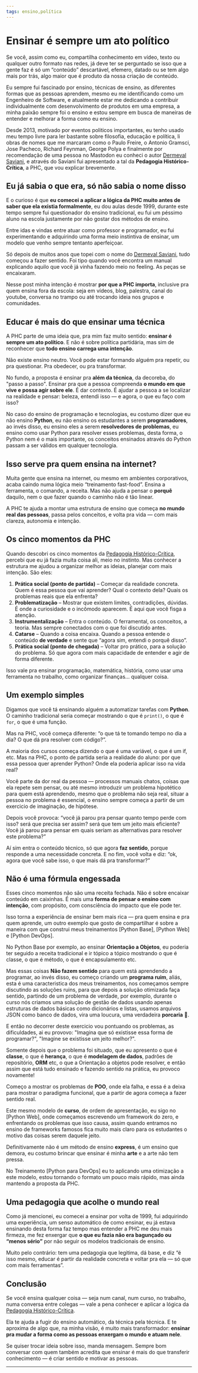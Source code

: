 ```yaml
---
tags: ensino,política
---
```

# Ensinar é sempre um ato político

Se você, assim como eu, compartilha conhecimento em vídeo, texto ou qualquer outro formato nas redes, já deve ter se perguntado se isso que a gente faz é só um “conteúdo” descartável, efemero, datado ou se tem algo mais por trás, algo maior que é produto da nossa criação de conteúdo.  

Eu sempre fui fascinado por ensino, técnicas de ensino, as diferentes formas que as pessoas aprendem, mesmo eu me identificando como um Engenheiro de Software, e atualmente estar me dedicando a contribuir individualmente com desenvolvimento de produtos em uma empresa, a minha paixão sempre foi o ensino e estou sempre em busca de maneiras de entender e melhorar a forma como eu ensino.

Desde 2013, motivado por eventos politicos importantes, eu tenho usado meu tempo livre para ler bastante sobre filosofia, educação e política, li obras de nomes que me marcaram como o Paulo Freire, o Antonio Gramsci, Jose Pacheco, Richard Feynman, George Polya e finalmente por recomendação de uma pessoa no Mastodon eu conheci o autor [Dermeval Saviani], e através do Saviani fui apresentado a tal da **Pedagogia Histórico-Crítica**, a PHC, que vou explicar brevemente.

## Eu já sabia o que era, só não sabia o nome disso

E o curioso é que **eu comecei a aplicar a lógica da PHC muito antes de saber que ela existia formalmente**, eu dou aulas desde 1999, durante este tempo sempre fui questionador do ensino tradicional, eu fui um péssimo aluno na escola justamente por não gostar dos métodos de ensino.  

Entre idas e vindas entre atuar como professor e programador, eu fui experimentando e adquirindo uma forma meio instintiva de ensinar, um modelo que venho sempre tentanto aperfeiçoar.  

Só depois de muitos anos que topei com o nome do [Dermeval Saviani], tudo começou a fazer sentido. Foi tipo quando você encontra um manual explicando aquilo que você já vinha fazendo meio no feeling. As peças se encaixaram.

Nesse post minha intenção é mostrar **por que a PHC importa**, inclusive pra quem ensina fora da escola: seja em vídeos, blog, palestra, canal do youtube, conversa no trampo ou até trocando ideia nos grupos e comunidades.

## **Educar é mais do que ensinar uma técnica**

A PHC parte de uma ideia que, pra mim faz muito sentido: **ensinar é sempre um ato político**. E não é sobre política partidária, mas sim de reconhecer que **todo ensino carrega uma intenção**.  

Não existe ensino neutro. Você pode estar formando alguém pra repetir, ou pra questionar. Pra obedecer, ou pra transformar.  

No fundo, a proposta é ensinar pra **além da técnica**, da decoreba, do "passo a passo". Ensinar pra que a pessoa compreenda **o mundo em que vive e possa agir sobre ele**. É dar contexto. É ajudar a pessoa a se localizar na realidade e pensar: beleza, entendi isso — e agora, o que eu faço com isso?

No caso do ensino de programação e tecnologias, eu costumo dizer que eu não ensino **Python**, eu não ensino os estudantes a serem **programadores**, ao invés disso, eu ensino eles a serem **resolvedores de problemas**, eu ensino como usar Python para resolver esses problemas, desta forma, o Python nem é o mais importante, os conceitos ensinados através do Python passam a ser válidos em qualquer tecnologia.

## **Isso serve pra quem ensina na internet?**

Muita gente que ensina na internet, ou mesmo em ambientes corporativos, acaba caindo numa lógica meio “treinamento fast-food”. Ensina a ferramenta, o comando, a receita. Mas não ajuda a pensar o **porquê** daquilo, nem o que fazer quando o caminho não é tão linear.

A PHC te ajuda a montar uma estrutura de ensino que começa **no mundo real das pessoas**, passa pelos conceitos, e volta pra vida — com mais clareza, autonomia e intenção.

## **Os cinco momentos da PHC**

Quando descobri os cinco momentos da [Pedagogia Histórico-Crítica], percebi que eu já fazia muita coisa ali, meio no instinto. Mas conhecer a estrutura me ajudou a organizar melhor as ideias, planejar com mais intenção. São eles:

1. **Prática social (ponto de partida)** – Começar da realidade concreta. Quem é essa pessoa que vai aprender? Qual o contexto dela? Quais os problemas reais que ela enfrenta?
2. **Problematização** – Mostrar que existem limites, contradições, dúvidas. É onde a curiosidade e o incômodo aparecem. É aqui que você fisga a atenção.
3. **Instrumentalização** – Entra o conteúdo. O ferramental, os conceitos, a teoria. Mas sempre conectados com o que foi discutido antes.
4. **Catarse** – Quando a coisa encaixa. Quando a pessoa entende o conteúdo **de verdade** e sente que “agora sim, entendi o porquê disso”.
5. **Prática social (ponto de chegada)** – Voltar pro prático, para a solução do problema. Só que agora com mais capacidade de entender e agir de forma diferente.

Isso vale pra ensinar programação, matemática, história, como usar uma ferramenta no trabalho, como organizar finanças… qualquer coisa.

## **Um exemplo simples**

Digamos que você tá ensinando alguém a automatizar tarefas com **Python**. O caminho tradicional seria começar mostrando o que é `print()`, o que é `for`, o que é uma função.

Mas na PHC, você começa diferente: “o que tá te tomando tempo no dia a dia? O que dá pra resolver com código?”.  

A maioria dos cursos começa dizendo o que é uma variável, o que é um if, etc. Mas na PHC, o ponto de partida seria a realidade do aluno: por que essa pessoa quer aprender Python? Onde ela poderia aplicar isso na vida real?

Você parte da dor real da pessoa — processos manuais chatos, coisas que ela repete sem pensar, ou até mesmo introduzir um problema hipotético para quem está aprendendo, mesmo que o problema não seja real, situar a pessoa no problema é essencial, o ensino sempre começa a partir de um exercicio de imaginação, de hipótese.

Depois você provoca: “você já parou pra pensar quanto tempo perde com isso? será que precisa ser assim? será que tem um jeito mais eficiente? Você já parou para pensar em quais seriam as alternativas para resolver este problema?”

Aí sim entra o conteúdo técnico, só que agora **faz sentido**, porque responde a uma necessidade concreta. E no fim, você volta e diz: “ok, agora que você sabe isso, o que mais dá pra transformar?”

## **Não é uma fórmula engessada**

Esses cinco momentos não são uma receita fechada. Não é sobre encaixar conteúdo em caixinhas. É mais uma **forma de pensar o ensino com intenção**, com propósito, com consciência do impacto que ele pode ter.

Isso torna a experiência de ensinar bem mais rica — pra quem ensina e pra quem aprende, um outro exemplo que gosto de compartilhar é sobre a maneira com que construi meus treinamentos [Python Base], [Python Web] e [Python DevOps].

No Python Base por exemplo, ao ensinar **Orientação a Objetos**, eu poderia ter seguido a receita tradicional e ir tópico a tópico mostrando o que é classe, o que é método, o que é encapsulamento etc.

Mas essas coisas **Não fazem sentido** para quem está aprendendo a programar, ao invés disso, eu começo criando um **programa ruim**, aliás, esta é uma caracteristica dos meus treinamentos, nos começamos sempre discutindo as soluções ruins, para que depois a solução otimizada faça sentido, partindo de um problema de verdade, por exemplo, durante o curso nós criamos uma solução de gestão de dados usando apenas estruturas de dados básicas como dicionários e listas, usamos arquivos JSON como banco de dados, vira uma loucura, uma verdadeira **porcaria** 🤣.

E então no decorrer deste exercicio vou pontuando os problemas, as dificuldades, ai eu provovo: "Imagina que só existisse essa forma de programar?", "Imagine se existisse um jeito melhor?".

Somente depois que o problema foi situado, que eu apresento o que é **classe**, o que é **herança**, o que é **modelagem de dados**, padrões de repositório, **ORM** etc, o que a Orientação a objetos pode resolver, e então assim que está tudo ensinado e fazendo sentido na prática, eu provoco novamente!  

Começo a mostrar os problemas de **POO**, onde ela falha, e essa é a deixa para mostrar o paradigma funcional, que a partir de agora começa a fazer sentido real.

Este mesmo modelo de **curso**, de ordem de apresentação, eu sigo no [Python Web], onde começamos escrevendo um framework do zero, e enfrentando os problemas que isso causa, assim quando entramos no ensino de frameworks famosos fica muito mais claro para os estudantes o motivo das coisas serem daquele jeito.

Definitivamente não é um método de ensino **express**, é um ensino que demora, eu costumo brincar que ensinar é minha **arte** e a arte não tem pressa.

No Treinamento [Python para DevOps] eu to aplicando uma otimização a este modelo, estou tornando o formato um pouco mais rápido, mas ainda mantendo a proposta da PHC.


## **Uma pedagogia que acolhe o mundo real**

Como já mencionei, eu comecei a ensinar por volta de 1999, fui adquirindo uma experiência, um senso automático de como ensinar, eu já estava ensinando  desta forma faz tempo mas entender a PHC me deu mais firmeza, me fez enxergar que **o que eu fazia não era bagunçado ou “menos sério”** por não seguir os modelos tradicionais de ensino. 

Muito pelo contrário: tem uma pedagogia que legitima, dá base, e diz “é isso mesmo, educar é partir da realidade concreta e voltar pra ela — só que com mais ferramentas”.

## **Conclusão**

Se você ensina qualquer coisa — seja num canal, num curso, no trabalho, numa conversa entre colegas — vale a pena conhecer e aplicar a lógica da [Pedagogia Histórico-Crítica].

Ela te ajuda a fugir do ensino automático, da técnica pela técnica. E te aproxima de algo que, na minha visão, é muito mais transformador: **ensinar pra mudar a forma como as pessoas enxergam o mundo e atuam nele**.

Se quiser trocar ideia sobre isso, manda mensagem. Sempre bom conversar com quem também acredita que ensinar é mais do que transferir conhecimento — é criar sentido e motivar as pessoas.

---

[Dermeval Saviani]: https://pt.wikipedia.org/wiki/Dermeval_Saviani
[Pedagogia Histórico-Crítica]: https://www.amazon.com.br/Pedagogia-Hist%C3%B3rico-cr%C3%ADtica-Aproxima%C3%A7%C3%B5es-Dermeval-Saviani/dp/8574963240

